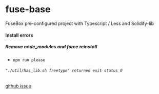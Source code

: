 # fuse-base
FuseBox pre-configured project with Typescript / Less and Solidify-lib



#### Install errors


##### Remove node_modules and force reinstall 

- `npm run please`


###### `"./util/has_lib.sh freetype" returned exit status 0`

[github issue](https://github.com/Automattic/node-canvas/issues/822)
